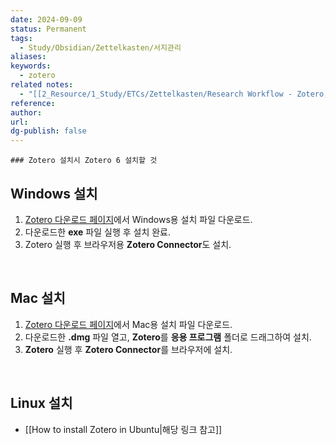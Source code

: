 ```yaml
---
date: 2024-09-09
status: Permanent
tags:
  - Study/Obsidian/Zettelkasten/서지관리
aliases: 
keywords:
  - zotero
related notes:
  - "[[2_Resource/1_Study/ETCs/Zettelkasten/Research Workflow - Zotero, Pandoc]]"
reference: 
author: 
url: 
dg-publish: false
---
```

```ad-attention
### Zotero 설치시 Zotero 6 설치할 것
```

## Windows 설치

1. [Zotero 다운로드 페이지](https://www.zotero.org/download/)에서 Windows용 설치 파일 다운로드.
2. 다운로드한 **exe** 파일 실행 후 설치 완료.
3. Zotero 실행 후 브라우저용 **Zotero Connector**도 설치.


<br>



## Mac 설치

1. [Zotero 다운로드 페이지](https://www.zotero.org/download/)에서 Mac용 설치 파일 다운로드.
2. 다운로드한 **.dmg** 파일 열고, **Zotero**를 **응용 프로그램** 폴더로 드래그하여 설치.
3. **Zotero** 실행 후 **Zotero Connector**를 브라우저에 설치.


<br>

## Linux 설치

- [[How to install Zotero in Ubuntu|해당 링크 참고]]

